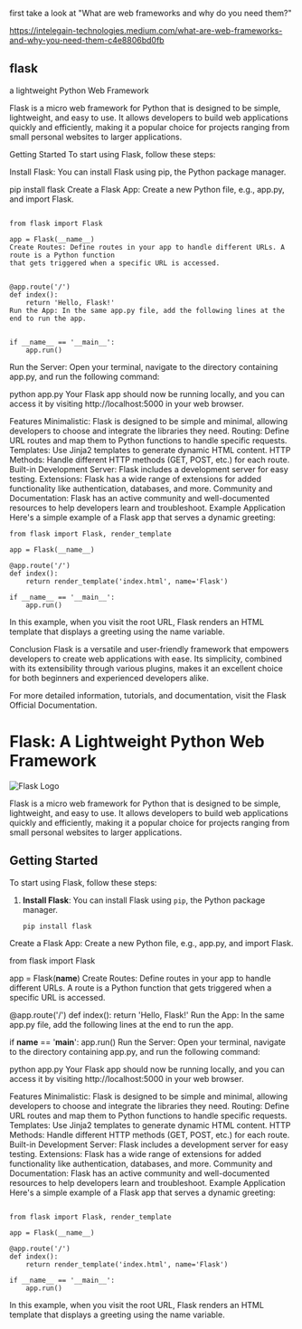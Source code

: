 
first take a look at "What are web frameworks and why do you need them?"

https://intelegain-technologies.medium.com/what-are-web-frameworks-and-why-you-need-them-c4e8806bd0fb



## flask 
 a lightweight Python Web Framework


Flask is a micro web framework for Python that is designed to be simple, lightweight, and easy to use.
It allows developers to build web applications quickly and efficiently, making it a popular choice for
projects ranging from small personal websites to larger applications.

Getting Started
To start using Flask, follow these steps:

Install Flask: You can install Flask using pip, the Python package manager.


pip install flask
Create a Flask App: Create a new Python file, e.g., app.py, and import Flask.
```

from flask import Flask

app = Flask(__name__)
Create Routes: Define routes in your app to handle different URLs. A route is a Python function
that gets triggered when a specific URL is accessed.


@app.route('/')
def index():
    return 'Hello, Flask!'
Run the App: In the same app.py file, add the following lines at the end to run the app.


if __name__ == '__main__':
    app.run()
```
Run the Server: Open your terminal, navigate to the directory containing app.py, and run the following command:

python app.py
Your Flask app should now be running locally, and you can access it by visiting http://localhost:5000 in your web browser.

Features
Minimalistic: Flask is designed to be simple and minimal, allowing developers to choose and integrate the libraries they need.
Routing: Define URL routes and map them to Python functions to handle specific requests.
Templates: Use Jinja2 templates to generate dynamic HTML content.
HTTP Methods: Handle different HTTP methods (GET, POST, etc.) for each route.
Built-in Development Server: Flask includes a development server for easy testing.
Extensions: Flask has a wide range of extensions for added functionality like authentication, databases, and more.
Community and Documentation: Flask has an active community and well-documented resources to help developers learn and troubleshoot.
Example Application
Here's a simple example of a Flask app that serves a dynamic greeting:

```
from flask import Flask, render_template

app = Flask(__name__)

@app.route('/')
def index():
    return render_template('index.html', name='Flask')

if __name__ == '__main__':
    app.run()

```
In this example, when you visit the root URL, Flask renders an HTML template that displays a greeting using the name variable.

Conclusion
Flask is a versatile and user-friendly framework that empowers developers to create web applications with ease. Its simplicity, combined with its extensibility through various plugins, makes it an excellent choice for both beginners and experienced developers alike.

For more detailed information, tutorials, and documentation, visit the Flask Official Documentation.






# Flask: A Lightweight Python Web Framework

![Flask Logo](https://flask.palletsprojects.com/en/2.1.x/_images/flask-logo.png)

Flask is a micro web framework for Python that is designed to be simple, lightweight, and easy to use. It allows developers to build web applications quickly and efficiently, making it a popular choice for projects ranging from small personal websites to larger applications.

## Getting Started

To start using Flask, follow these steps:

1. **Install Flask**: You can install Flask using `pip`, the Python package manager.

   ```bash
   pip install flask
Create a Flask App: Create a new Python file, e.g., app.py, and import Flask.


from flask import Flask

app = Flask(__name__)
Create Routes: Define routes in your app to handle different URLs. A route is a Python function that gets triggered when a specific URL is accessed.


@app.route('/')
def index():
    return 'Hello, Flask!'
Run the App: In the same app.py file, add the following lines at the end to run the app.


if __name__ == '__main__':
    app.run()
Run the Server: Open your terminal, navigate to the directory containing app.py, and run the following command:


python app.py
Your Flask app should now be running locally, and you can access it by visiting http://localhost:5000 in your web browser.

Features
Minimalistic: Flask is designed to be simple and minimal, allowing developers to choose and integrate the libraries they need.
Routing: Define URL routes and map them to Python functions to handle specific requests.
Templates: Use Jinja2 templates to generate dynamic HTML content.
HTTP Methods: Handle different HTTP methods (GET, POST, etc.) for each route.
Built-in Development Server: Flask includes a development server for easy testing.
Extensions: Flask has a wide range of extensions for added functionality like authentication, databases, and more.
Community and Documentation: Flask has an active community and well-documented resources to help developers learn and troubleshoot.
Example Application
Here's a simple example of a Flask app that serves a dynamic greeting:
```

from flask import Flask, render_template

app = Flask(__name__)

@app.route('/')
def index():
    return render_template('index.html', name='Flask')

if __name__ == '__main__':
    app.run()
```
In this example, when you visit the root URL, Flask renders an HTML template that displays a greeting using the name variable.
